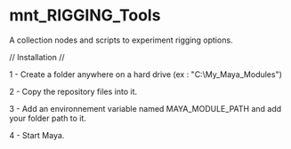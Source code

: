 # mnt_RIGGING_Tools
A collection nodes and scripts to experiment rigging options.

// Installation //

1 - Create a folder anywhere on a hard drive (ex : "C:\My_Maya_Modules")

2 - Copy the repository files into it.

3 - Add an environnement variable named MAYA_MODULE_PATH and add your folder path to it.

4 - Start Maya.
